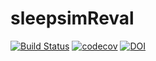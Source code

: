 # sleepsimReval

[![Build Status](https://travis-ci.com/JasperHG90/sleepsimReval.svg?branch=master)](https://travis-ci.com/JasperHG90/sleepsimReval) [![codecov](https://codecov.io/gh/JasperHG90/sleepsimR-eval/branch/master/graph/badge.svg)](https://codecov.io/gh/JasperHG90/sleepsimR-eval) [![DOI](https://zenodo.org/badge/247244476.svg)](https://zenodo.org/badge/latestdoi/247244476)

